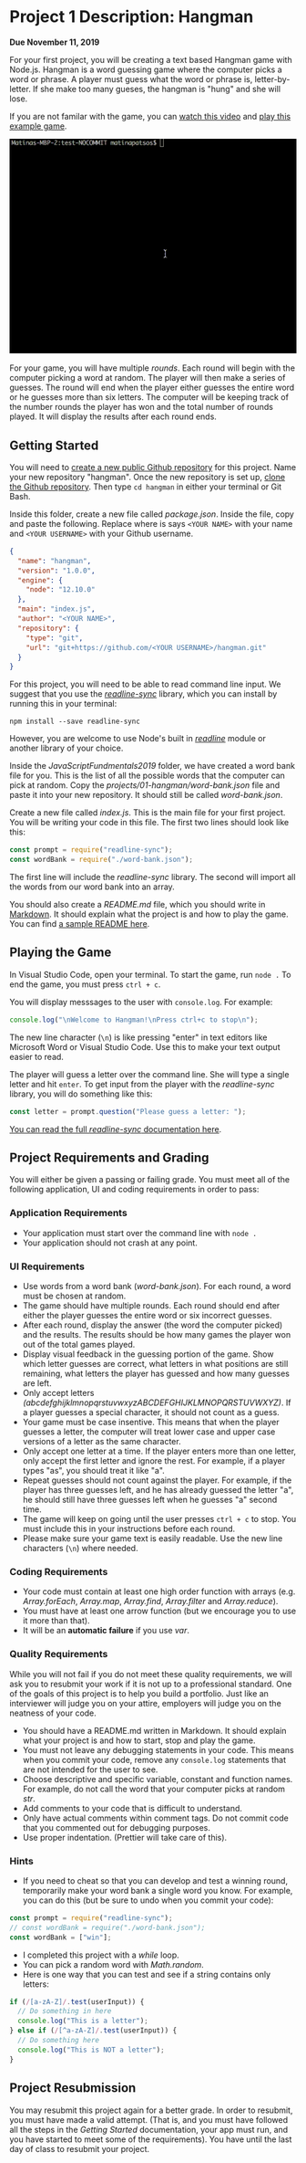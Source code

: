 # Project 1 Description: Hangman

**Due November 11, 2019**

For your first project, you will be creating a text based Hangman game with Node.js. Hangman is a word guessing game where the computer picks a word or phrase. A player must guess what the word or phrase is, letter-by-letter. If she make too many gueses, the hangman is "hung" and she will lose.

If you are not familar with the game, you can [watch this video](https://www.youtube.com/watch?v=j-pBzBvJVKc) and [play this example game](https://www.ego4u.com/en/chill-out/games/hangman?0).

![Hangman](img/hangman.gif)

For your game, you will have multiple _rounds_. Each round will begin with the computer picking a word at random. The player will then make a series of guesses. The round will end when the player either guesses the entire word or he guesses more than six letters. The computer will be keeping track of the number rounds the player has won and the total number of rounds played. It will display the results after each round ends.

## Getting Started

You will need to [create a new public Github repository](https://help.github.com/en/articles/create-a-repo) for this project. Name your new repository "hangman". Once the new repository is set up, [clone the Github repository](https://help.github.com/en/articles/cloning-a-repository). Then type `cd hangman` in either your terminal or Git Bash.

Inside this folder, create a new file called _package.json_. Inside the file, copy and paste the following. Replace where is says `<YOUR NAME>` with your name and `<YOUR USERNAME>` with your Github username.

```json
{
  "name": "hangman",
  "version": "1.0.0",
  "engine": {
    "node": "12.10.0"
  },
  "main": "index.js",
  "author": "<YOUR NAME>",
  "repository": {
    "type": "git",
    "url": "git+https://github.com/<YOUR USERNAME>/hangman.git"
  }
}
```

For this project, you will need to be able to read command line input. We suggest that you use the _[readline-sync](https://www.npmjs.com/package/readline-sync)_ library, which you can install by running this in your terminal:

```shell
npm install --save readline-sync
```

However, you are welcome to use Node's built in _[readline](https://nodejs.org/api/readline.html)_ module or another library of your choice.

Inside the _JavaScriptFundmentals2019_ folder, we have created a word bank file for you. This is the list of all the possible words that the computer can pick at random. Copy the _projects/01-hangman/word-bank.json_ file and paste it into your new repository. It should still be called _word-bank.json_.

Create a new file called _index.js_. This is the main file for your first project. You will be writing your code in this file. The first two lines should look like this:

```javascript
const prompt = require("readline-sync");
const wordBank = require("./word-bank.json");
```

The first line will include the _readline-sync_ library. The second will import all the words from our word bank into an array.

You should also create a _README.md_ file, which you should write in [Markdown](https://github.com/adam-p/markdown-here/wiki/Markdown-Cheatsheet). It should explain what the project is and how to play the game. You can find [a sample README here](https://gist.github.com/PurpleBooth/109311bb0361f32d87a2).

## Playing the Game

In Visual Studio Code, open your terminal. To start the game, run `node .` To end the game, you must press `ctrl + c`.

You will display messsages to the user with `console.log`. For example:

```javascript
console.log("\nWelcome to Hangman!\nPress ctrl+c to stop\n");
```

The new line character (`\n`) is like pressing "enter" in text editors like Microsoft Word or Visual Studio Code. Use this to make your text output easier to read.

The player will guess a letter over the command line. She will type a single letter and hit `enter`. To get input from the player with the _readline-sync_ library, you will do something like this:

```javascript
const letter = prompt.question("Please guess a letter: ");
```

[You can read the full _readline-sync_ documentation here](https://www.npmjs.com/package/readline-sync).

## Project Requirements and Grading

You will either be given a passing or failing grade. You must meet all of the following application, UI and coding requirements in order to pass:

### Application Requirements

- Your application must start over the command line with `node .`
- Your application should not crash at any point.

### UI Requirements

- Use words from a word bank (_word-bank.json_). For each round, a word must be chosen at random.
- The game should have multiple rounds. Each round should end after either the player guesses the entire word or six incorrect guesses.
- After each round, display the answer (the word the computer picked) and the results. The results should be how many games the player won out of the total games played.
- Display visual feedback in the guessing portion of the game. Show which letter guesses are correct, what letters in what positions are still remaining, what letters the player has guessed and how many guesses are left.
- Only accept letters _(abcdefghijklmnopqrstuvwxyzABCDEFGHIJKLMNOPQRSTUVWXYZ)_. If a player guesses a special character, it should not count as a guess.
- Your game must be case insentive. This means that when the player guesses a letter, the computer will treat lower case and upper case versions of a letter as the same character.
- Only accept one letter at a time. If the player enters more than one letter, only accept the first letter and ignore the rest. For example, if a player types "as", you should treat it like "a".
- Repeat guesses should not count against the player. For example, if the player has three guesses left, and he has already guessed the letter "a", he should still have three guesses left when he guesses "a" second time.
- The game will keep on going until the user presses `ctrl + c` to stop. You must include this in your instructions before each round.
- Please make sure your game text is easily readable. Use the new line characters (`\n`) where needed.

### Coding Requirements

- Your code must contain at least one high order function with arrays (e.g. _Array.forEach_, _Array.map_, _Array.find_, _Array.filter_ and _Array.reduce_).
- You must have at least one arrow function (but we encourage you to use it more than that).
- It will be an **automatic failure** if you use _var_.

### Quality Requirements

While you will not fail if you do not meet these quality requirements, we will ask you to resubmit your work if it is not up to a professional standard. One of the goals of this project is to help you build a portfolio. Just like an interviewer will judge you on your attire, employers will judge you on the neatness of your code.

- You should have a README.md written in Markdown. It should explain what your project is and how to start, stop and play the game.
- You must not leave any debugging statements in your code. This means when you commit your code, remove any `console.log` statements that are not intended for the user to see.
- Choose descriptive and specific variable, constant and function names. For example, do not call the word that your computer picks at random _str_.
- Add comments to your code that is difficult to understand.
- Only have actual comments within comment tags. Do not commit code that you commented out for debugging purposes.
- Use proper indentation. (Prettier will take care of this).

### Hints

- If you need to cheat so that you can develop and test a winning round, temporarily make your word bank a single word you know. For example, you can do this (but be sure to undo when you commit your code):

```javascript
const prompt = require("readline-sync");
// const wordBank = require("./word-bank.json");
const wordBank = ["win"];
```

- I completed this project with a _while_ loop.
- You can pick a random word with _Math.random_.
- Here is one way that you can test and see if a string contains only letters:

```javascript
if (/[a-zA-Z]/.test(userInput)) {
  // Do something in here
  console.log("This is a letter");
} else if (/[^a-zA-Z]/.test(userInput)) {
  // Do something here
  console.log("This is NOT a letter");
}
```

## Project Resubmission

You may resubmit this project again for a better grade. In order to resubmit, you must have made a valid attempt. (That is, and you must have followed all the steps in the _Getting Started_ documentation, your app must run, and you have started to meet some of the requirements). You have until the last day of class to resubmit your project.
